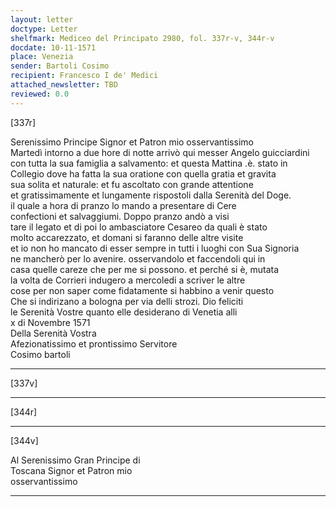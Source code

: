 ```yaml
---
layout: letter
doctype: Letter
shelfmark: Mediceo del Principato 2980, fol. 337r-v, 344r-v
docdate: 10-11-1571
place: Venezia
sender: Bartoli Cosimo
recipient: Francesco I de' Medici
attached_newsletter: TBD
reviewed: 0.0
---
```


[337r]  
  
  
Serenissimo Principe Signor et Patron mio osservantissimo  
Martedì intorno a due hore di notte arrivò qui messer Angelo guicciardini  
con tutta la sua famiglia a salvamento: et questa Mattina .è. stato in  
Collegio dove ha fatta la sua oratione con quella gratia et gravita  
sua solita et naturale: et fu ascoltato con grande attentione  
et gratissimamente et lungamente rispostoli dalla Serenità del Doge.  
il quale a hora di pranzo lo mando a presentare di Cere  
confectioni et salvaggiumi. Doppo pranzo andò a visi  
tare il legato et di poi lo ambasciatore Cesareo da quali è stato  
molto accarezzato, et domani si faranno delle altre visite  
et io non ho mancato di esser sempre in tutti i luoghi con Sua Signoria  
ne mancherò per lo avenire. osservandolo et faccendoli qui in  
casa quelle careze che per me si possono. et perché si è, mutata  
la volta de Corrieri indugero a mercoledi a scriver le altre  
cose per non saper come fidatamente si habbino a venir questo  
Che si indirizano a bologna per via delli strozi. Dio feliciti  
le Serenità Vostre quanto elle desiderano di Venetia alli  
x di Novembre 1571  
Della Serenità Vostra  
Afezionatissimo et prontissimo Servitore  
Cosimo bartoli  
  
---  

[337v]  
  
  
  
---  

[344r]  
  
  
  
---  

[344v]  
  
  
Al Serenissimo Gran Principe di  
Toscana Signor et Patron mio  
osservantissimo  
  
---  

